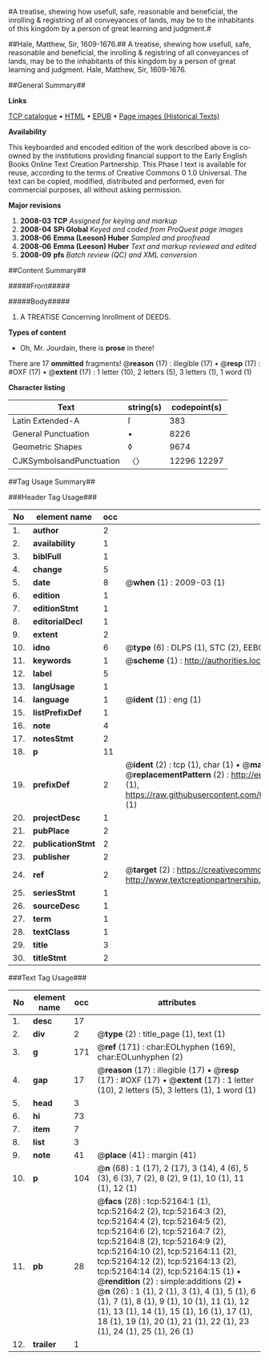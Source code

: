 #A treatise, shewing how usefull, safe, reasonable and beneficial, the inrolling & registring of all conveyances of lands, may be to the inhabitants of this kingdom by a person of great learning and judgment.#

##Hale, Matthew, Sir, 1609-1676.##
A treatise, shewing how usefull, safe, reasonable and beneficial, the inrolling & registring of all conveyances of lands, may be to the inhabitants of this kingdom by a person of great learning and judgment.
Hale, Matthew, Sir, 1609-1676.

##General Summary##

**Links**

[TCP catalogue](http://www.ota.ox.ac.uk/tcp/)  • 
[HTML](http://tei.it.ox.ac.uk/tcp/Texts-HTML/free/A44/A44332.html)  • 
[EPUB](http://tei.it.ox.ac.uk/tcp/Texts-EPUB/free/A44/A44332.epub) • 
[Page images (Historical Texts)](https://data.historicaltexts.jisc.ac.uk/view?pubId=eebo-11998221e&pageId=eebo-11998221e-52164-1)

**Availability**

This keyboarded and encoded edition of the
	       work described above is co-owned by the institutions
	       providing financial support to the Early English Books
	       Online Text Creation Partnership. This Phase I text is
	       available for reuse, according to the terms of Creative
	       Commons 0 1.0 Universal. The text can be copied,
	       modified, distributed and performed, even for
	       commercial purposes, all without asking permission.

**Major revisions**

1. __2008-03__ __TCP__ *Assigned for keying and markup*
1. __2008-04__ __SPi Global__ *Keyed and coded from ProQuest page images*
1. __2008-06__ __Emma (Leeson) Huber__ *Sampled and proofread*
1. __2008-06__ __Emma (Leeson) Huber__ *Text and markup reviewed and edited*
1. __2008-09__ __pfs__ *Batch review (QC) and XML conversion*

##Content Summary##

#####Front#####

#####Body#####

1. A TREATISE Concerning Inrollment of DEEDS.

**Types of content**

  * Oh, Mr. Jourdain, there is **prose** in there!

There are 17 **ommitted** fragments! 
 @__reason__ (17) : illegible (17)  •  @__resp__ (17) : #OXF (17)  •  @__extent__ (17) : 1 letter (10), 2 letters (5), 3 letters (1), 1 word (1)

**Character listing**


|Text|string(s)|codepoint(s)|
|---|---|---|
|Latin Extended-A|ſ|383|
|General Punctuation|•|8226|
|Geometric Shapes|◊|9674|
|CJKSymbolsandPunctuation|〈〉|12296 12297|

##Tag Usage Summary##

###Header Tag Usage###

|No|element name|occ|attributes|
|---|---|---|---|
|1.|__author__|2||
|2.|__availability__|1||
|3.|__biblFull__|1||
|4.|__change__|5||
|5.|__date__|8| @__when__ (1) : 2009-03 (1)|
|6.|__edition__|1||
|7.|__editionStmt__|1||
|8.|__editorialDecl__|1||
|9.|__extent__|2||
|10.|__idno__|6| @__type__ (6) : DLPS (1), STC (2), EEBO-CITATION (1), OCLC (1), VID (1)|
|11.|__keywords__|1| @__scheme__ (1) : http://authorities.loc.gov/ (1)|
|12.|__label__|5||
|13.|__langUsage__|1||
|14.|__language__|1| @__ident__ (1) : eng (1)|
|15.|__listPrefixDef__|1||
|16.|__note__|4||
|17.|__notesStmt__|2||
|18.|__p__|11||
|19.|__prefixDef__|2| @__ident__ (2) : tcp (1), char (1)  •  @__matchPattern__ (2) : ([0-9\-]+):([0-9IVX]+) (1), (.+) (1)  •  @__replacementPattern__ (2) : http://eebo.chadwyck.com/downloadtiff?vid=$1&page=$2 (1), https://raw.githubusercontent.com/textcreationpartnership/Texts/master/tcpchars.xml#$1 (1)|
|20.|__projectDesc__|1||
|21.|__pubPlace__|2||
|22.|__publicationStmt__|2||
|23.|__publisher__|2||
|24.|__ref__|2| @__target__ (2) : https://creativecommons.org/publicdomain/zero/1.0/ (1), http://www.textcreationpartnership.org/docs/. (1)|
|25.|__seriesStmt__|1||
|26.|__sourceDesc__|1||
|27.|__term__|1||
|28.|__textClass__|1||
|29.|__title__|3||
|30.|__titleStmt__|2||


###Text Tag Usage###

|No|element name|occ|attributes|
|---|---|---|---|
|1.|__desc__|17||
|2.|__div__|2| @__type__ (2) : title_page (1), text (1)|
|3.|__g__|171| @__ref__ (171) : char:EOLhyphen (169), char:EOLunhyphen (2)|
|4.|__gap__|17| @__reason__ (17) : illegible (17)  •  @__resp__ (17) : #OXF (17)  •  @__extent__ (17) : 1 letter (10), 2 letters (5), 3 letters (1), 1 word (1)|
|5.|__head__|3||
|6.|__hi__|73||
|7.|__item__|7||
|8.|__list__|3||
|9.|__note__|41| @__place__ (41) : margin (41)|
|10.|__p__|104| @__n__ (68) : 1 (17), 2 (17), 3 (14), 4 (6), 5 (3), 6 (3), 7 (2), 8 (2), 9 (1), 10 (1), 11 (1), 12 (1)|
|11.|__pb__|28| @__facs__ (28) : tcp:52164:1 (1), tcp:52164:2 (2), tcp:52164:3 (2), tcp:52164:4 (2), tcp:52164:5 (2), tcp:52164:6 (2), tcp:52164:7 (2), tcp:52164:8 (2), tcp:52164:9 (2), tcp:52164:10 (2), tcp:52164:11 (2), tcp:52164:12 (2), tcp:52164:13 (2), tcp:52164:14 (2), tcp:52164:15 (1)  •  @__rendition__ (2) : simple:additions (2)  •  @__n__ (26) : 1 (1), 2 (1), 3 (1), 4 (1), 5 (1), 6 (1), 7 (1), 8 (1), 9 (1), 10 (1), 11 (1), 12 (1), 13 (1), 14 (1), 15 (1), 16 (1), 17 (1), 18 (1), 19 (1), 20 (1), 21 (1), 22 (1), 23 (1), 24 (1), 25 (1), 26 (1)|
|12.|__trailer__|1||
